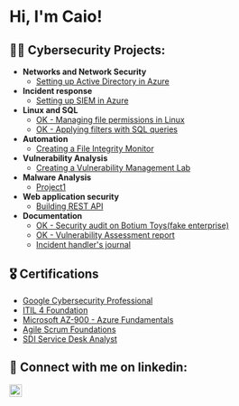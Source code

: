 <h1>Hi, I'm Caio! </h1>

<h2>👨‍💻 Cybersecurity Projects:</h2>

- <b>Networks and Network Security</b>
  - [Setting up Active Directory in Azure](https://github.com/joshmadakor1/Algorithms-Practice)
- <b>Incident response</b>
  - [Setting up SIEM in Azure](https://github.com/joshmadakor1/Algorithms-Practice)
- <b>Linux and SQL</b>
  - [OK - Managing file permissions in Linux](https://github.com/caiomac/Managing-file-permissions-in-Linux/blob/main/README.md)
  - [OK - Applying filters with SQL queries](https://github.com/caiomac/Applying-filters-with-SQL-queries/blob/main/README.md)
- <b>Automation</b>
  - [Creating a File Integrity Monitor](https://github.com/joshmadakor1/Algorithms-Practice)
- <b>Vulnerability Analysis</b>
  - [Creating a Vulnerability Management Lab](https://github.com/joshmadakor1/Algorithms-Practice)
- <b>Malware Analysis</b>
  - [Project1](https://github.com/joshmadakor1/Algorithms-Practice)
- <b>Web application security</b>
  - [Building REST API](https://github.com/joshmadakor1/Algorithms-Practice)
- <b>Documentation</b>
  - [OK - Security audit on Botium Toys(fake enterprise)](https://github.com/caiomac/Security-Audit-on-Botium-toys/blob/main/README.md)
  - [OK - Vulnerability Assessment report](https://github.com/caiomac/Vulnerability-assessment-report)
  - [Incident handler's journal](https://github.com/joshmadakor1/Algorithms-Practice)
    
<h2>🎖️ Certifications</h2>

- [Google Cybersecurity Professional](https://drive.google.com/file/d/1BOWndfstoL3aiVBWrHsJG-N8gTBZnQsD/view?usp=drivesdk)
- [ITIL 4 Foundation](https://drive.google.com/file/d/1E2hV9ODdsEPH2SWXditqTkI6OwNhZFrW/view?usp=drivesdk)
- [Microsoft AZ-900 - Azure Fundamentals](https://drive.google.com/file/d/1BKMzw1n1UQnjaSUjQD14dmr7da_nKIqS/view?usp=drivesdk)
- [Agile Scrum Foundations](https://drive.google.com/file/d/1MMqVppJIRGpW4R_Lg1RWhgw48Dglk9kh/view?usp=drivesdk)
- [SDI Service Desk Analyst](https://drive.google.com/file/d/1BOZIiQcT_uu9S8Emhp0RX4SUMCjgbRSS/view?usp=drivesdk)

<h2> 🤳 Connect with me on linkedin:</h2>


[<img align="left" alt="JoshMadakor | LinkedIn" width="22px" src="https://cdn.jsdelivr.net/npm/simple-icons@v3/icons/linkedin.svg" />][linkedin]

[linkedin]: https://www.linkedin.com/in/caio-macedo-aab71b162/

<!--
**joshmadakor1/joshmadakor1** is a ✨ _special_ ✨ repository because its `README.md` (this file) appears on your GitHub profile.

Here are some ideas to get you started:

- 🔭 I’m currently working on ...
- 🌱 I’m currently learning ...
- 👯 I’m looking to collaborate on ...
- 🤔 I’m looking for help with ...
- 💬 Ask me about ...
- 📫 How to reach me: ...
- 😄 Pronouns: ...
- ⚡ Fun fact: ...
-->
